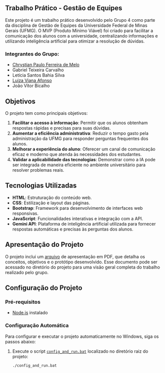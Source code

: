 ## Trabalho Prático - Gestão de Equipes

Este projeto é um trabalho prático desenvolvido pelo Grupo 4 como parte da disciplina de Gestão de Equipes da Universidade Federal de Minas Gerais (UFMG). O MVP (Produto Mínimo Viável) foi criado para facilitar a comunicação dos alunos com a universidade, centralizando informações e utilizando inteligência artificial para otimizar a resolução de dúvidas.

### Integrantes do Grupo:
- [Chrystian Paulo Ferreira de Melo](https://github.com/ChrystianMelo)
- Gabriel Teixeira Carvalho
- Letícia Santos Bahia Silva
- [Luiza Viana Afonso](https://github.com/Luiza13lv)
- João Vítor Bicalho

## Objetivos

O projeto tem como principais objetivos:

1. **Facilitar o acesso à informação**: Permitir que os alunos obtenham respostas rápidas e precisas para suas dúvidas.
2. **Aumentar a eficiência administrativa**: Reduzir o tempo gasto pela administração da UFMG para responder perguntas frequentes dos alunos.
3. **Melhorar a experiência do aluno**: Oferecer um canal de comunicação eficaz e moderno que atenda às necessidades dos estudantes.
4. **Validar a aplicabilidade das tecnologias**: Demonstrar como a IA pode ser integrada de maneira eficiente no ambiente universitário para resolver problemas reais.

## Tecnologias Utilizadas

- **HTML**: Estruturação do conteúdo web.
- **CSS**: Estilização e layout das páginas.
- **Bootstrap**: Framework para desenvolvimento de interfaces web responsivas.
- **JavaScript**: Funcionalidades interativas e integração com a API.
- **Gemini API**: Plataforma de inteligência artificial utilizada para fornecer respostas automáticas e precisas às perguntas dos alunos.

## Apresentação do Projeto

O projeto inclui um [arquivo](Presentation.pdf) de apresentação em PDF, que detalha os conceitos, objetivos e o protótipo desenvolvido. Esse documento pode ser acessado no diretório do projeto para uma visão geral completa do trabalho realizado pelo grupo.

## Configuração do Projeto

### Pré-requisitos

- [Node.js](https://nodejs.org/en) instalado

### Configuração Automática

Para configurar e executar o projeto automaticamente no Windows, siga os passos abaixo:

1. Execute o script [`config_and_run.bat`](config_and_run.bat) localizado no diretório raiz do projeto:

   ```bash
   ./config_and_run.bat
   ```
